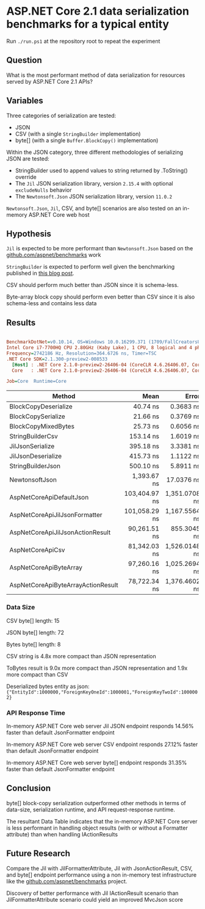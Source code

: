 # ASP.NET Core 2.1 data serialization benchmarks for a typical entity
Run `./run.ps1` at the repository root to repeat the experiment

## Question

What is the most performant method of data serialization for resources served by ASP.NET Core 2.1 APIs?

## Variables

Three categories of serialization are tested:

- JSON
- CSV (with a single `StringBuilder` implementation)
- byte[] (with a single `Buffer.BlockCopy()` implementation)

Within the JSON category, three different methodologies of serializing JSON are tested:

- StringBuilder used to append values to string returned by .ToString() override
- The `Jil` JSON serialization library, version `2.15.4` with optional `excludeNulls` behavior
- The `Newtonsoft.Json` JSON serialization library, version `11.0.2`

`Newtonsoft.Json`, `Jil`, CSV, and byte[] scenarios are also tested on an in-memory ASP.NET Core web host

## Hypothesis

`Jil` is expected to be more performant than `Newtonsoft.Json` based on the [github.com/aspnet/benchmarks](https://github.com/aspnet/benchmarks) work

`StringBuilder` is expected to perform well given the benchmarking published in [this blog post](https://blogs.msdn.microsoft.com/dotnet/2018/04/18/performance-improvements-in-net-core-2-1/).

CSV should perform much better than JSON since it is schema-less.

Byte-array block copy should perform even better than CSV since it is also schema-less and contains less data

## Results

``` ini

BenchmarkDotNet=v0.10.14, OS=Windows 10.0.16299.371 (1709/FallCreatorsUpdate/Redstone3)
Intel Core i7-7700HQ CPU 2.80GHz (Kaby Lake), 1 CPU, 8 logical and 4 physical cores
Frequency=2742186 Hz, Resolution=364.6726 ns, Timer=TSC
.NET Core SDK=2.1.300-preview2-008533
  [Host] : .NET Core 2.1.0-preview2-26406-04 (CoreCLR 4.6.26406.07, CoreFX 4.6.26406.04), 64bit RyuJIT
  Core   : .NET Core 2.1.0-preview2-26406-04 (CoreCLR 4.6.26406.07, CoreFX 4.6.26406.04), 64bit RyuJIT

Job=Core  Runtime=Core  

```
|                             Method |          Mean |         Error |        StdDev | Rank |
|----------------------------------- |--------------:|--------------:|--------------:|-----:|
|               BlockCopyDeserialize |      40.74 ns |     0.3683 ns |     0.3265 ns |    3 |
|                 BlockCopySerialize |      21.66 ns |     0.3769 ns |     0.3341 ns |    1 |
|                BlockCopyMixedBytes |      25.73 ns |     0.6056 ns |     0.7659 ns |    2 |
|                   StringBuilderCsv |     153.14 ns |     1.6019 ns |     1.3376 ns |    4 |
|                   JilJsonSerialize |     395.18 ns |     3.3381 ns |     3.1225 ns |    5 |
|                 JilJsonDeserialize |     415.73 ns |     1.1122 ns |     0.8042 ns |    6 |
|                  StringBuilderJson |     500.10 ns |     5.8911 ns |     5.5106 ns |    7 |
|                     NewtonsoftJson |   1,393.67 ns |    17.0376 ns |    15.9370 ns |    8 |
|           AspNetCoreApiDefaultJson | 103,404.97 ns | 1,351.0708 ns | 1,128.2052 ns |   14 |
|      AspNetCoreApiJilJsonFormatter | 101,058.29 ns | 1,167.5564 ns | 1,092.1328 ns |   13 |
|   AspNetCoreApiJilJsonActionResult |  90,261.51 ns |   855.3045 ns |   714.2180 ns |   11 |
|                   AspNetCoreApiCsv |  81,342.03 ns | 1,526.0148 ns | 1,567.1047 ns |   10 |
|             AspNetCoreApiByteArray |  97,260.16 ns | 1,025.2694 ns |   908.8745 ns |   12 |
| AspNetCoreApiByteArrayActionResult |  78,722.34 ns | 1,376.4602 ns | 1,149.4065 ns |    9 |

### Data Size

CSV byte[] length: 15

JSON byte[] length: 72

Bytes byte[] length: 8

CSV string is 4.8x more compact than JSON representation

ToBytes result is 9.0x more compact than JSON representation and 1.9x more compact than CSV

Deserialized bytes entity as json: `{"EntityId":1000000,"ForeignKeyOneId":1000001,"ForeignKeyTwoId":1000002}`

### API Response Time

In-memory ASP.NET Core web server Jil JSON endpoint responds 14.56% faster than default JsonFormatter endpoint

In-memory ASP.NET Core web server CSV endpoint responds 27.12% faster than default JsonFormatter endpoint

In-memory ASP.NET Core web server byte[] endpoint responds 31.35% faster than default JsonFormatter endpoint

## Conclusion

byte[] block-copy serialization outperformed other methods in terms of data-size, serialization runtime, and API request-response runtime.

The resultant Data Table indicates that the in-memory ASP.NET Core server is less performant in handling object results (with or without a Formatter attribute) than when handling IActionResults

## Future Research

Compare the Jil with JilFormatterAttribute, Jil with JsonActionResult, CSV, and byte[] endpoint performance using a non in-memory test infrastructure like the [github.com/aspnet/benchmarks](https://github.com/aspnet/benchmarks) project.

Discovery of better performance with Jil IActionResult scenario than JilFormatterAttribute scenario could yield an improved MvcJson score

